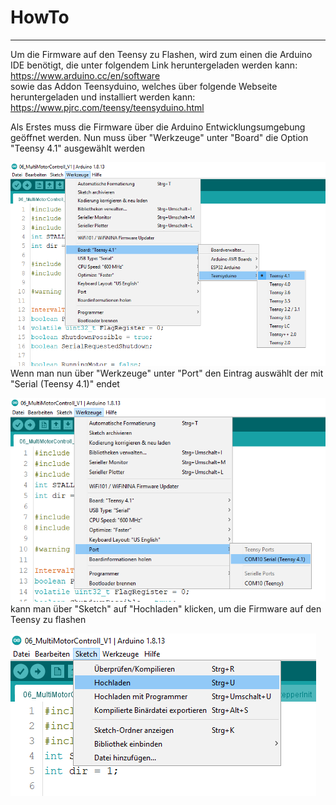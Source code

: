 # HowTo
<hr>

Um die Firmware auf den Teensy zu Flashen, wird zum einen die Arduino IDE benötigt, die unter folgendem Link heruntergeladen werden kann: <br>
https://www.arduino.cc/en/software <br>
sowie das Addon Teensyduino, welches über folgende Webseite heruntergeladen und installiert werden kann: <br>
https://www.pjrc.com/teensy/teensyduino.html

Als Erstes muss die Firmware über die Arduino Entwicklungsumgebung geöffnet werden.
Nun muss über "Werkzeuge" unter "Board" die Option "Teensy 4.1" ausgewählt werden

![Arduino Settings](https://github.com/AMPrO-3D/Roboterarm/blob/main/blob/Bilder/ArduinoIDEA1.png?raw=true)
<br>
Wenn man nun über "Werkzeuge" unter "Port" den Eintrag auswählt der mit "Serial (Teensy 4.1)" endet

![Arduino Settings](https://github.com/AMPrO-3D/Roboterarm/blob/main/blob/Bilder/ArduinoIDEA2.png?raw=true)
<br>
kann man über "Sketch" auf "Hochladen" klicken, um die Firmware auf den Teensy zu flashen

![Arduino Settings](https://github.com/AMPrO-3D/Roboterarm/blob/main/blob/Bilder/ArduinoIDEA3.png?raw=true)
